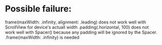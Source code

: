 #  Possible failure:
frame(maxWidth: .infinity, alignment: .leading) does not work well with ScrollView for device's actuall width
 .padding(.horizontal, 100) does not work well with Spacer() because any padding will be ignored by the Spacer.     .frame(maxWidth: .infinity)   is needed
